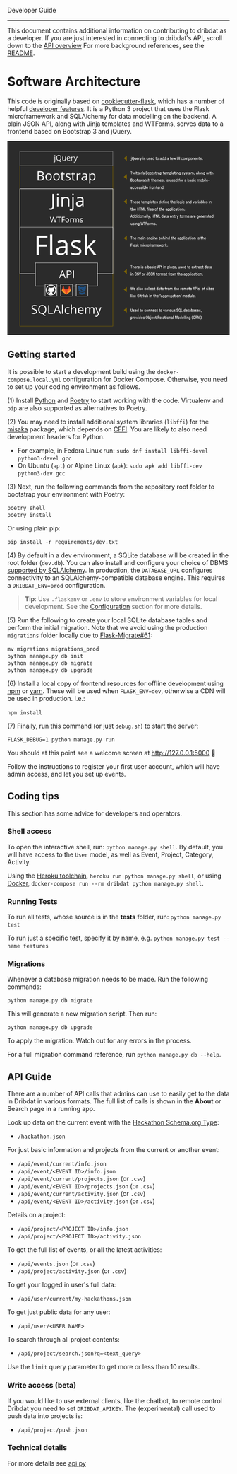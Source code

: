 Developer Guide

---

This document contains additional information on contributing to dribdat as a developer. If you are just interested in connecting to dribdat's API, scroll down to the [API overview](#api-guide)
For more background references, see the [README](https://github.com/dribdat/dribdat#dribdat).

# Software Architecture

This code is originally based on [cookiecutter-flask](https://github.com/cookiecutter-flask/cookiecutter-flask), which has a number of helpful [developer features](https://github.com/cookiecutter-flask/cookiecutter-flask#features). It is a Python 3 project that uses the Flask microframework and SQLAlchemy for data modelling on the backend. A plain JSON API, along with Jinja templates and WTForms, serves data to a frontend based on Bootstrap 3 and jQuery.

![Sketch of project architecture](images/architecture-dribdat.svg.png)

## Getting started

It is possible to start a development build using the `docker-compose.local.yml` configuration for Docker Compose. Otherwise, you need to set up your coding environment as follows.

(1) Install [Python](https://python.org) and [Poetry](https://python-poetry.org/) to start working with the code. Virtualenv and `pip` are also supported as alternatives to Poetry.

(2) You may need to install additional system libraries (`libffi`) for the [misaka](http://misaka.61924.nl/) package, which depends on [CFFI](https://cffi.readthedocs.io/en/latest/installation.html#platform-specific-instructions). You are likely to also need development headers for Python.

- For example, in Fedora Linux run: `sudo dnf install libffi-devel python3-devel gcc`
- On Ubuntu (`apt`) or Alpine Linux (`apk`): `sudo apk add libffi-dev python3-dev gcc`

(3) Next, run the following commands from the repository root folder to bootstrap your environment with Poetry:

```
poetry shell
poetry install
```

Or using plain pip:

```
pip install -r requirements/dev.txt
```

(4) By default in a dev environment, a SQLite database will be created in the root folder (`dev.db`). You can also install and configure your choice of DBMS [supported by SQLAlchemy](http://docs.sqlalchemy.org/en/rel_1_1/dialects/index.html). In production, the `DATABASE_URL` configures connectivity to an SQLAlchemy-compatible database engine. This requires a `DRIBDAT_ENV=prod` configuration.

> **Tip**: Use `.flaskenv` or `.env` to store environment variables for local development. See the [Configuration](#configuration) section for more details.

(5) Run the following to create your local SQLite database tables and perform the initial migration. Note that we avoid using the production `migrations` folder locally due to [Flask-Migrate#61](https://github.com/miguelgrinberg/Flask-Migrate/issues/61):

```
mv migrations migrations_prod
python manage.py db init
python manage.py db migrate
python manage.py db upgrade
```

(6) Install a local copy of frontend resources for offline development using [npm](https://nodejs.org/) or [yarn](https://yarnpkg.com/en/docs/getting-started). These will be used when `FLASK_ENV=dev`, otherwise a CDN will be used in production. I.e.:

`npm install`

(7) Finally, run this command (or just `debug.sh`) to start the server:

```
FLASK_DEBUG=1 python manage.py run
```

You should at this point see a welcome screen at http://127.0.0.1:5000 🎉

Follow the instructions to register your first user account, which will have admin access, and let you set up events.

## Coding tips

This section has some advice for developers and operators.

### Shell access

To open the interactive shell, run: `python manage.py shell`. By default, you will have access to the `User` model, as well as Event, Project, Category, Activity.

Using the [Heroku toolchain](https://devcenter.heroku.com/categories/command-line), `heroku run python manage.py shell`, or using [Docker](https://www.docker.com/), `docker-compose run --rm dribdat python manage.py shell`.

### Running Tests

To run all tests, whose source is in the **tests** folder, run: `python manage.py test`

To run just a specific test, specify it by name, e.g. `python manage.py test --name features`

### Migrations

Whenever a database migration needs to be made. Run the following commands:

```
python manage.py db migrate
```

This will generate a new migration script. Then run:

```
python manage.py db upgrade
```

To apply the migration. Watch out for any errors in the process.

For a full migration command reference, run `python manage.py db --help`.


## API Guide

There are a number of API calls that admins can use to easily get to the data in Dribdat in various formats. The full list of calls is shown in the **About** or Search page in a running app.

Look up data on the current event with the [Hackathon Schema.org Type](https://schema.org/Hackathon):

- `/hackathon.json`

For just basic information and projects from the current or another event:

- `/api/event/current/info.json`
- `/api/event/<EVENT ID>/info.json`
- `/api/event/current/projects.json` (or `.csv`)
- `/api/event/<EVENT ID>/projects.json` (or `.csv`)
- `/api/event/current/activity.json` (or `.csv`)
- `/api/event/<EVENT ID>/activity.json` (or `.csv`)

Details on a project:

- `/api/project/<PROJECT ID>/info.json`
- `/api/project/<PROJECT ID>/activity.json`

To get the full list of events, or all the latest activities:

- `/api/events.json` (or `.csv`)
- `/api/project/activity.json` (or `.csv`)

To get your logged in user's full data:

- `/api/user/current/my-hackathons.json`

To get just public data for any user:

- `/api/user/<USER NAME>`

To search through all project contents:

- `/api/project/search.json?q=<text_query>`

Use the `limit` query parameter to get more or less than 10 results.

### Write access (beta)

If you would like to use external clients, like the chatbot, to remote control Dribdat you need to set `DRIBDAT_APIKEY`. The (experimental) call used to push data into projects is:

- `/api/project/push.json`

### Technical details

For more details see [api.py](https://github.com/dribdat/dribdat/blob/main/dribdat/public/api.py)
